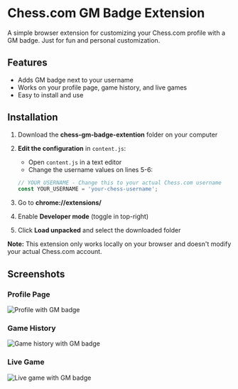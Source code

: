 # Chess.com GM Badge Extension

A simple browser extension for customizing your Chess.com profile with a GM badge. Just for fun and personal customization.

## Features
- Adds GM badge next to your username
- Works on your profile page, game history, and live games
- Easy to install and use

## Installation

1. Download the **chess-gm-badge-extention** folder on your computer

2. **Edit the configuration** in `content.js`:
   - Open `content.js` in a text editor
   - Change the username values on lines 5-6:
   ```javascript
   // YOUR USERNAME - Change this to your actual Chess.com username
   const YOUR_USERNAME = 'your-chess-username';
   
3. Go to **chrome://extensions/**

4. Enable **Developer mode** (toggle in top-right)

5. Click **Load unpacked** and select the downloaded folder

**Note:**
This extension only works locally on your browser and doesn't modify your actual Chess.com account.

## Screenshots

### Profile Page
![Profile with GM badge](screenshots/profile.png)

### Game History  
![Game history with GM badge](screenshots/game-history.png)

### Live Game
![Live game with GM badge](screenshots/live-game.png)



